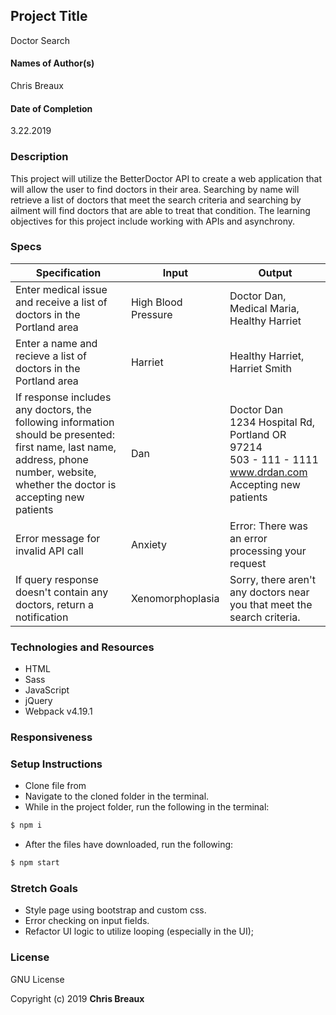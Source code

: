 ## Project Title
Doctor Search

#### Names of Author(s)
Chris Breaux

#### Date of Completion

3.22.2019

### Description

This project will utilize the BetterDoctor API to create a web application that will allow the user to find doctors in their area. Searching by name will retrieve a list of doctors that meet the search criteria and searching by ailment will find doctors that are able to treat that condition. The learning objectives for this project include working with APIs and asynchrony.

### Specs

Specification | Input | Output
------------- | ----- | ------
Enter medical issue and receive a list of doctors in the Portland area | High Blood Pressure | Doctor Dan, <br> Medical Maria, <br> Healthy Harriet
Enter a name and recieve a list of doctors in the Portland area | Harriet | Healthy Harriet, <br> Harriet Smith
If response includes any doctors, the following information should be presented: first name, last name, address, phone number, website, whether the doctor is accepting new patients | Dan | Doctor Dan <br> 1234 Hospital Rd, Portland OR 97214 <br> 503 - 111 - 1111 <br> www.drdan.com <br> Accepting new patients
Error message for invalid API call | Anxiety | Error: There was an error processing your request
If query response doesn't contain any doctors, return a notification | Xenomorphoplasia | Sorry, there aren't any doctors near you that meet the search criteria.


### Technologies and Resources

* HTML  
* Sass
* JavaScript
* jQuery
* Webpack v4.19.1


### Responsiveness



### Setup Instructions
* Clone file from
* Navigate to the cloned folder in the terminal.
* While in the project folder, run the following in the terminal:
 ```html
$ npm i
```
* After the files have downloaded, run the following:
```html
$ npm start
```



### Stretch Goals

* Style page using bootstrap and custom css.
* Error checking on input fields.
* Refactor UI logic to utilize looping (especially in the UI);

### License

GNU License

Copyright (c) 2019 **Chris Breaux**
